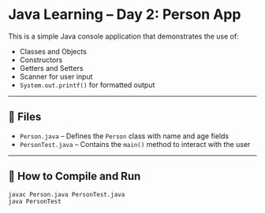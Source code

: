 # Java Learning – Day 2: Person App

This is a simple Java console application that demonstrates the use of:

- Classes and Objects
- Constructors
- Getters and Setters
- Scanner for user input
- `System.out.printf()` for formatted output

---

## 📁 Files

- `Person.java` – Defines the `Person` class with name and age fields
- `PersonTest.java` – Contains the `main()` method to interact with the user

---

## 🚀 How to Compile and Run

```bash
javac Person.java PersonTest.java
java PersonTest
